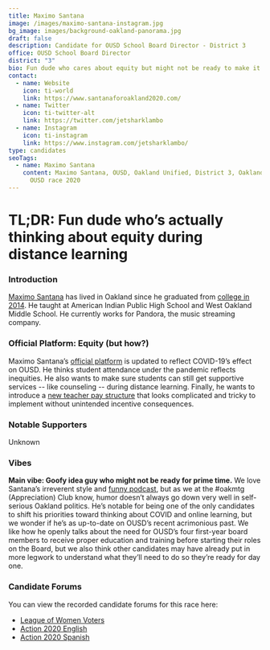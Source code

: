 ```yaml
---
title: Maximo Santana
image: /images/maximo-santana-instagram.jpg
bg_image: images/background-oakland-panorama.jpg
draft: false
description: Candidate for OUSD School Board Director - District 3
office: OUSD School Board Director
district: "3"
bio: Fun dude who cares about equity but might not be ready to make it happen
contact:
  - name: Website
    icon: ti-world
    link: https://www.santanaforoakland2020.com/
  - name: Twitter
    icon: ti-twitter-alt
    link: https://twitter.com/jetsharklambo
  - name: Instagram
    icon: ti-instagram
    link: https://www.instagram.com/jetsharklambo/
type: candidates
seoTags:
  - name: Maximo Santana
    content: Maximo Santana, OUSD, Oakland Unified, District 3, Oakland voter guide,
      OUSD race 2020
---
```

# TL;DR: Fun dude who’s actually thinking about equity during distance learning

### Introduction

[Maximo Santana](https://www.santanaforoakland2020.com/) has lived in Oakland since he graduated from [college in 2014](https://www.linkedin.com/in/maximosantana/). He taught at American Indian Public High School and West Oakland Middle School. He currently works for Pandora, the music streaming company.

### Official Platform: Equity (but how?)

Maximo Santana’s [official platform](https://www.santanaforoakland2020.com/big-ideas) is updated to reflect COVID-19’s effect on OUSD. He thinks student attendance under the pandemic reflects inequities. He also wants to make sure students can still get supportive services -- like counseling -- during distance learning. Finally, he wants to introduce a [new teacher pay structure](https://www.santanaforoakland2020.com/big-ideas) that looks complicated and tricky to implement without unintended incentive consequences.

### Notable Supporters

Unknown

### Vibes

**Main vibe: Goofy idea guy who might not be ready for prime time.** We love Santana’s irreverent style and [funny podcast](https://www.instagram.com/p/Bt1OoD2jjCH/), but as we at the #oakmtg (Appreciation) Club know, humor doesn’t always go down very well in self-serious Oakland politics. He’s notable for being one of the only candidates to shift his priorities toward thinking about COVID and online learning, but we wonder if he’s as up-to-date on OUSD’s recent acrimonious past. We like how he openly talks about the need for OUSD’s four first-year board members to receive proper education and training before starting their roles on the Board, but we also think other candidates may have already put in more legwork to understand what they’ll need to do so they’re ready for day one.

### Candidate Forums

You can view the recorded candidate forums for this race here:

* [League of Women Voters](https://my.lwv.org/california/oakland/candidate-forums-info-november-2020)
* [Action 2020 English](https://www.facebook.com/watch/live/?v=676944742856563&ref=external)
* [Action 2020 Spanish](https://www.youtube.com/watch?v=G4FnN_A9ek8)